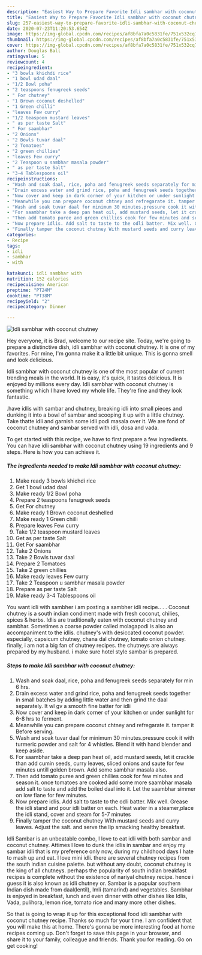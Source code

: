 ```yaml
---
description: "Easiest Way to Prepare Favorite Idli sambhar with coconut chutney"
title: "Easiest Way to Prepare Favorite Idli sambhar with coconut chutney"
slug: 257-easiest-way-to-prepare-favorite-idli-sambhar-with-coconut-chutney
date: 2020-07-23T11:20:53.654Z
image: https://img-global.cpcdn.com/recipes/af8bfa7a0c5831fe/751x532cq70/idli-sambhar-with-coconut-chutney-recipe-main-photo.jpg
thumbnail: https://img-global.cpcdn.com/recipes/af8bfa7a0c5831fe/751x532cq70/idli-sambhar-with-coconut-chutney-recipe-main-photo.jpg
cover: https://img-global.cpcdn.com/recipes/af8bfa7a0c5831fe/751x532cq70/idli-sambhar-with-coconut-chutney-recipe-main-photo.jpg
author: Douglas Ball
ratingvalue: 5
reviewcount: 4
recipeingredient:
- "3 bowls khichdi rice"
- "1 bowl udad daal"
- "1/2 Bowl poha"
- "2 teaspoons fenugreek seeds"
- " For chutney"
- "1 Brown coconut deshelled"
- "1 Green chilli"
- "leaves Few curry"
- "1/2 teaspoon mustard leaves"
- " as per taste Salt"
- " For saambhar"
- "2 Onions"
- "2 Bowls tuvar daal"
- "2 Tomatoes"
- "2 green chillies"
- "leaves Few curry"
- "2 Teaspoon u sambhar masala powder"
- " as per taste Salt"
- "3-4 Tablespoons oil"
recipeinstructions:
- "Wash and soak daal, rice, poha and fenugreek seeds separately for min 6 hrs."
- "Drain excess water and grind rice, poha and fenugreek seeds together in small batches by adding little water and then grind the daal separately. It wl gv a smooth fine batter for idli"
- "Now cover and keep in dark corner of your kitchen or under sunlight for 6-8 hrs to ferment."
- "Meanwhile you can prepare coconut chtney and refregarate it. tamper it Before serving."
- "Wash and soak tuvar daal for minimum 30 minutes.pressure cook it with turmeric powder and salt for 4 whistles. Blend it with hand blender and keep aside."
- "For saambhar take a deep pan heat oil, add mustard seeds, let it crackle than add cumin seeds, curry leaves, sliced onions and saute for few minutes untill golden brown. Add some sambhar masala also."
- "Then add tomato puree and green chillies cook for few minutes and season it. once tomatoes are cooked add some more saambhar masala add salt to taste and add the boiled daal into it. Let the saambhar simmer on low flane for few minutes."
- "Now prepare idlis. Add salt to taste to the odli batter. Mix well. Grease the idli stand and pour idli batter on each. Heat water in a steamer,place the idli stand, cover and steam for 5-7 minutes"
- "Finally tamper the coconut chutney With mustard seeds and curry leaves. Adjust the salt. and serve the lip smacking healthy breakfast."
categories:
- Recipe
tags:
- idli
- sambhar
- with

katakunci: idli sambhar with 
nutrition: 152 calories
recipecuisine: American
preptime: "PT24M"
cooktime: "PT38M"
recipeyield: "2"
recipecategory: Dinner

---
```



![Idli sambhar with coconut chutney](https://img-global.cpcdn.com/recipes/af8bfa7a0c5831fe/751x532cq70/idli-sambhar-with-coconut-chutney-recipe-main-photo.jpg)

Hey everyone, it is Brad, welcome to our recipe site. Today, we're going to prepare a distinctive dish, idli sambhar with coconut chutney. It is one of my favorites. For mine, I'm gonna make it a little bit unique. This is gonna smell and look delicious.

Idli sambhar with coconut chutney is one of the most popular of current trending meals in the world. It is easy, it's quick, it tastes delicious. It is enjoyed by millions every day. Idli sambhar with coconut chutney is something which I have loved my whole life. They're fine and they look fantastic.

.have idlis with sambar and chutney, breaking idli into small pieces and dunking it into a bowl of sambar and scooping it up with a little chutney. Take thatte idli and garnish some idli podi masala over it. We are fond of coconut chutney and sambar served with idli, dosa and vada.


To get started with this recipe, we have to first prepare a few ingredients. You can have idli sambhar with coconut chutney using 19 ingredients and 9 steps. Here is how you can achieve it.

<!--inarticleads1-->

##### The ingredients needed to make Idli sambhar with coconut chutney:

1. Make ready 3 bowls khichdi rice
1. Get 1 bowl udad daal
1. Make ready 1/2 Bowl poha
1. Prepare 2 teaspoons fenugreek seeds
1. Get  For chutney
1. Make ready 1 Brown coconut deshelled
1. Make ready 1 Green chilli
1. Prepare leaves Few curry
1. Take 1/2 teaspoon mustard leaves
1. Get  as per taste Salt
1. Get  For saambhar
1. Take 2 Onions
1. Take 2 Bowls tuvar daal
1. Prepare 2 Tomatoes
1. Take 2 green chillies
1. Make ready leaves Few curry
1. Take 2 Teaspoon u sambhar masala powder
1. Prepare  as per taste Salt
1. Make ready 3-4 Tablespoons oil


You want idli with sambher i am posting a sambher idli recipe.. . . Coconut chutney is a south indian condiment made with fresh coconut, chilies, spices &amp; herbs. Idlis are traditionally eaten with coconut chutney and sambhar. Sometimes a coarse powder called molagapodi is also an accompaniment to the idlis. chutney&#39;s with desiccated coconut powder. especially, capsicum chutney, chana dal chutney, tomato onion chutney. finally, i am not a big fan of chutney recipes. the chutneys are always prepared by my husband. i make sure hotel style sambar is prepared. 

<!--inarticleads2-->

##### Steps to make Idli sambhar with coconut chutney:

1. Wash and soak daal, rice, poha and fenugreek seeds separately for min 6 hrs.
1. Drain excess water and grind rice, poha and fenugreek seeds together in small batches by adding little water and then grind the daal separately. It wl gv a smooth fine batter for idli
1. Now cover and keep in dark corner of your kitchen or under sunlight for 6-8 hrs to ferment.
1. Meanwhile you can prepare coconut chtney and refregarate it. tamper it Before serving.
1. Wash and soak tuvar daal for minimum 30 minutes.pressure cook it with turmeric powder and salt for 4 whistles. Blend it with hand blender and keep aside.
1. For saambhar take a deep pan heat oil, add mustard seeds, let it crackle than add cumin seeds, curry leaves, sliced onions and saute for few minutes untill golden brown. Add some sambhar masala also.
1. Then add tomato puree and green chillies cook for few minutes and season it. once tomatoes are cooked add some more saambhar masala add salt to taste and add the boiled daal into it. Let the saambhar simmer on low flane for few minutes.
1. Now prepare idlis. Add salt to taste to the odli batter. Mix well. Grease the idli stand and pour idli batter on each. Heat water in a steamer,place the idli stand, cover and steam for 5-7 minutes
1. Finally tamper the coconut chutney With mustard seeds and curry leaves. Adjust the salt. and serve the lip smacking healthy breakfast.


Idli Sambar is an unbeatable combo, I love to eat idli with both sambar and coconut chutney. Attimes I love to dunk the idlis in sambar and enjoy my sambar idli that is my preference only now, during my childhood days I hate to mash up and eat. I love mini idli. there are several chutney recipes from the south indian cuisine palette. but without any doubt, coconut chutney is the king of all chutneys. perhaps the popularity of south indian breakfast recipes is complete without the existence of nariyal chutney recipe. hence i guess it is also known as idli chutney or. Sambar is a popular southern Indian dish made from daal(lentil), Imli (tamarind) and vegetables. Sambhar is enjoyed in breakfast, lunch and even dinner with other dishes like Idlis, Vada, pulihora, lemon rice, tomato rice and many more other dishes. 

So that is going to wrap it up for this exceptional food idli sambhar with coconut chutney recipe. Thanks so much for your time. I am confident that you will make this at home. There's gonna be more interesting food at home recipes coming up. Don't forget to save this page in your browser, and share it to your family, colleague and friends. Thank you for reading. Go on get cooking!
